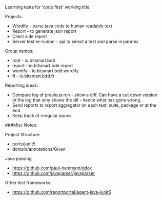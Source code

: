 Learning tests for 'code first' working title.

Projects:
* Wordify - parse java code to human readable text
* Report - to generate json report 
* Client side report
* Server test re-runner - api to select a test and parse in params

Group names:
* root      - io.bitsmart.bdd
* report    - io.bitsmart.bdd.report
* wordify   - io.bitsmart.bdd.wordify
* ft        - io.bitsmart.bdd.ft

Reporting ideas:
* Compare log of previous run - show a diff. Can have a cut down version of the log that only shows the dif - hence what has gone wrong.
* Send reports to report aggregator on each test, suite, package or at the end
* Keep track of irregular issues


###Misc Notes:

Project Structure:
* ports/junit5
* domain/annotations/Given

Java passing
* https://github.com/paul-hammant/qdox
* https://github.com/javaparser/javaparser

Other test frameworks:
* https://github.com/reportportal/agent-java-junit5

